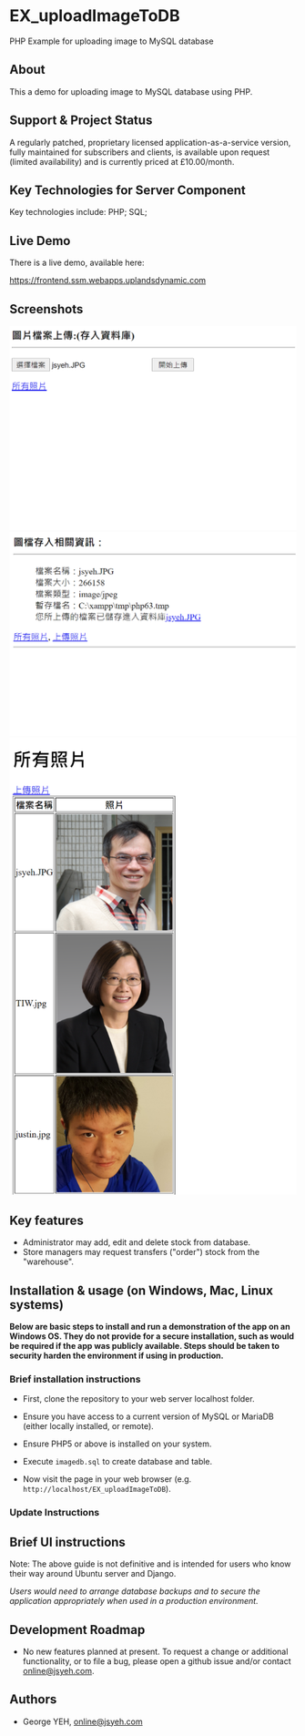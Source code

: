 # EX_uploadImageToDB
PHP Example for uploading image to MySQL database 



## About

This a demo for uploading image to MySQL database using PHP. 

## Support & Project Status

A regularly patched, proprietary licensed application-as-a-service version, fully maintained for subscribers and clients, is available upon request (limited availability) and is currently priced at £10.00/month.



## Key Technologies for Server Component

Key technologies include: PHP; SQL; 

## Live Demo

There is a live demo, available here:

https://frontend.ssm.webapps.uplandsdynamic.com



## Screenshots

![Screenshot 1](./meta/img/screenshot_001.png?raw=true)
![Screenshot 2](./meta/img/screenshot_002.png?raw=true)
![Screenshot 3](./meta/img/screenshot_003.png?raw=true)


## Key features

- Administrator may add, edit and delete stock from database.
- Store managers may request transfers ("order") stock from the "warehouse".


 
 


## Installation & usage (on Windows, Mac, Linux systems)

__Below are basic steps to install and run a demonstration of the app on an Windows OS. They do not provide for a secure installation, such as would be required if the app was publicly available. Steps should be taken to security harden the environment if using in production.__

### Brief installation instructions

- First, clone the repository to your web server localhost folder.

- Ensure you have access to a current version of MySQL or MariaDB (either locally installed, or remote).

- Ensure PHP5 or above is installed on your system.

- Execute `imagedb.sql` to create database and table.

- Now visit the page in your web browser (e.g. `http://localhost/EX_uploadImageToDB`).


### Update Instructions



## Brief UI instructions



Note: The above guide is not definitive and is intended for users who know their way around Ubuntu server and Django.

*Users would need to arrange database backups and to secure the application appropriately when used in a production environment.*

## Development Roadmap

- No new features planned at present. To request a change or additional functionality, or to file a bug, please open a github issue and/or contact online@jsyeh.com.

## Authors

- George YEH, online@jsyeh.com